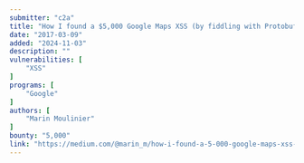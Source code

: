 ```yaml
---
submitter: "c2a"
title: "How I found a $5,000 Google Maps XSS (by fiddling with Protobuf)"
date: "2017-03-09"
added: "2024-11-03"
description: ""
vulnerabilities: [
    "XSS"
]
programs: [
    "Google"
]
authors: [
    "Marin Moulinier"
]
bounty: "5,000"
link: "https://medium.com/@marin_m/how-i-found-a-5-000-google-maps-xss-by-fiddling-with-protobuf-963ee0d9caff"
---
```




